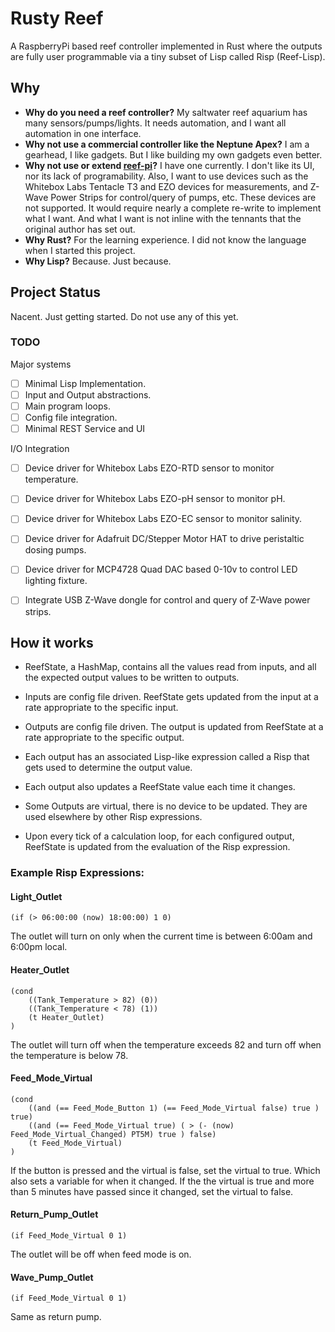 # Rusty Reef

A RaspberryPi based reef controller implemented in Rust where the outputs are fully user programmable via a tiny subset of Lisp called Risp (Reef-Lisp).

## Why

- **Why do you need a reef controller?** My saltwater reef aquarium has many sensors/pumps/lights. It needs automation, and I want all automation in one interface.
- **Why not use a commercial controller like the Neptune Apex?** I am a gearhead, I like gadgets. But I like building my own gadgets even better.
- **Why not use or extend [reef-pi](https://reef-pi.github.io/)?** I have one currently. I don't like its UI, nor its lack of programability. Also, I want to use devices such as the Whitebox Labs Tentacle T3 and EZO devices for measurements, and Z-Wave Power Strips for control/query of pumps, etc. These devices are not supported. It would require nearly a complete re-write to implement what I want. And what I want is not inline with the tennants that the original author has set out.
- **Why Rust?** For the learning experience. I did not know the language when I started this project.
- **Why Lisp?** Because. Just because.

## Project Status

Nacent. Just getting started. Do not use any of this yet.

### TODO

Major systems
- [ ] Minimal Lisp Implementation.
- [ ] Input and Output abstractions.
- [ ] Main program loops.
- [ ] Config file integration.
- [ ] Minimal REST Service and UI

I/O Integration
- [ ] Device driver for Whitebox Labs EZO-RTD sensor to monitor temperature.
- [ ] Device driver for Whitebox Labs EZO-pH sensor to monitor pH.
- [ ] Device driver for Whitebox Labs EZO-EC sensor to monitor salinity.
- [ ] Device driver for Adafruit DC/Stepper Motor HAT to drive peristaltic dosing pumps.
- [ ] Device driver for MCP4728 Quad DAC based 0-10v to control LED lighting fixture.
- [ ] Integrate USB Z-Wave dongle for control and query of Z-Wave power strips.


## How it works

- ReefState, a HashMap, contains all the values read from inputs, and all the expected output values to be written to outputs.

- Inputs are config file driven. ReefState gets updated from the input at a rate appropriate to the specific input.

- Outputs are config file driven. The output is updated from ReefState at a rate appropriate to the specific output.

- Each output has an associated Lisp-like expression called a Risp that gets used to determine the output value.

- Each output also updates a ReefState value each time it changes.

- Some Outputs are virtual, there is no device to be updated. They are used elsewhere by other Risp expressions.

- Upon every tick of a calculation loop, for each configured output, ReefState is updated from the evaluation of the Risp expression.

### Example Risp Expressions:

#### Light_Outlet ####
```
(if (> 06:00:00 (now) 18:00:00) 1 0)
```
The outlet will turn on only when the current time is between 6:00am and 6:00pm local.

#### Heater_Outlet ####
```
(cond 
    ((Tank_Temperature > 82) (0))
    ((Tank_Temperature < 78) (1))
    (t Heater_Outlet)
)
```
The outlet will turn off when the temperature exceeds 82 and turn off when the temperature is below 78.

#### Feed_Mode_Virtual ####
```
(cond 
    ((and (== Feed_Mode_Button 1) (== Feed_Mode_Virtual false) true ) true)
    ((and (== Feed_Mode_Virtual true) ( > (- (now) Feed_Mode_Virtual_Changed) PT5M) true ) false)
    (t Feed_Mode_Virtual)
)
```

If the button is pressed and the virtual is false, set the virtual to true. Which also sets a variable for when it changed.
If the the virtual is true and more than 5 minutes have passed since it changed, set the virtual to false.

#### Return_Pump_Outlet ####
```
(if Feed_Mode_Virtual 0 1)
```
The outlet will be off when feed mode is on.

#### Wave_Pump_Outlet ####
```
(if Feed_Mode_Virtual 0 1)
```
Same as return pump.